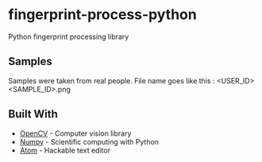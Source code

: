 # fingerprint-process-python

Python fingerprint processing library

## Samples

Samples were taken from real people.
File name goes like this : <USER_ID>_<FINGER>_<SAMPLE_ID>.png

## Built With

* [OpenCV](https://opencv.org/) - Computer vision library
* [Numpy](http://www.numpy.org/) - Scientific computing with Python
* [Atom](https://atom.io/) - Hackable text editor
